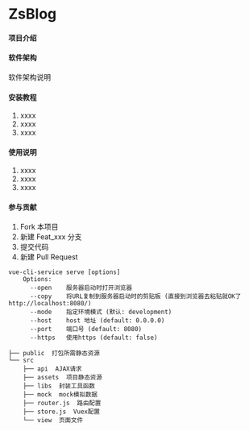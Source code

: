 # ZsBlog

#### 项目介绍

#### 软件架构
软件架构说明


#### 安装教程

1. xxxx
2. xxxx
3. xxxx

#### 使用说明

1. xxxx
2. xxxx
3. xxxx

#### 参与贡献

1. Fork 本项目
2. 新建 Feat_xxx 分支
3. 提交代码
4. 新建 Pull Request

```
vue-cli-service serve [options]
    Options:
      --open    服务器启动时打开浏览器
      --copy    将URL复制到服务器启动时的剪贴板 (直接到浏览器去粘贴就OK了 http://localhost:8080/)
      --mode    指定环境模式 (默认: development)
      --host    host 地址 (default: 0.0.0.0)
      --port    端口号 (default: 8080)
      --https   使用https (default: false)
```
```
├── public  打包所需静态资源
└── src
    ├── api  AJAX请求
    ├── assets  项目静态资源
    ├── libs  封装工具函数
    ├── mock  mock模拟数据
    ├── router.js  路由配置
    ├── store.js  Vuex配置
    └── view  页面文件
```